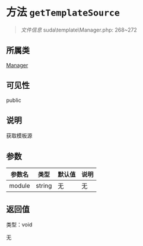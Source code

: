 # 方法 `getTemplateSource`

> *文件信息* suda\template\Manager.php: 268~272

## 所属类 

[Manager](../Manager.md)

## 可见性

public

## 说明

获取模板源


## 参数


| 参数名 | 类型 | 默认值 | 说明 |
|--------|-----|-------|-------|
| module |  string | 无 | 无 |



## 返回值

类型：void

无

